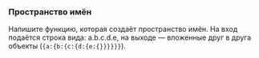 ### Пространство имён
Напишите функцию, которая создаёт пространство имён. На вход подаётся строка вида: a.b.c.d.e, на выходе — вложенные друг в друга объекты (```{a:{b:{c:{d:{e:{}}}}}}```).
